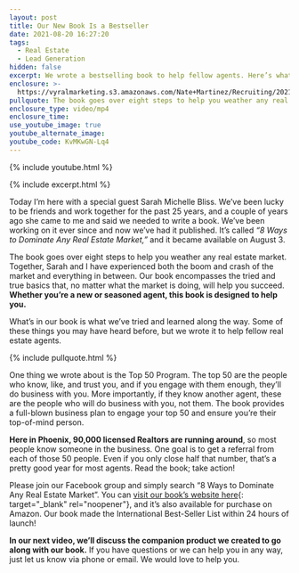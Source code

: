 ```yaml
---
layout: post
title: Our New Book Is a Bestseller
date: 2021-08-20 16:27:20
tags:
  - Real Estate
  - Lead Generation
hidden: false
excerpt: We wrote a bestselling book to help fellow agents. Here’s what to know.
enclosure: >-
  https://vyralmarketing.s3.amazonaws.com/Nate+Martinez/Recruiting/2021/Our+New+Book+Is+a+Bestseller.mp4
pullquote: The book goes over eight steps to help you weather any real estate market.
enclosure_type: video/mp4
enclosure_time:
use_youtube_image: true
youtube_alternate_image:
youtube_code: KvMKwGN-Lq4
---
```

{% include youtube.html %}

{% include excerpt.html %}

Today I’m here with a special guest Sarah Michelle Bliss. We’ve been lucky to be friends and work together for the past 25 years, and a couple of years ago she came to me and said we needed to write a book. We’ve been working on it ever since and now we’ve had it published. It’s called *“8 Ways to Dominate Any Real Estate Market,”* and it became available on August 3.

The book goes over eight steps to help you weather any real estate market. Together, Sarah and I have experienced both the boom and crash of the market and everything in between. Our book encompasses the tried and true basics that, no matter what the market is doing, will help you succeed. **Whether you’re a new or seasoned agent, this book is designed to help you.&nbsp;**

What’s in our book is what we’ve tried and learned along the way. Some of these things you may have heard before, but we wrote it to help fellow real estate agents.

{% include pullquote.html %}

One thing we wrote about is the Top 50 Program. The top 50 are the people who know, like, and trust you, and if you engage with them enough, they’ll do business with you. More importantly, if they know another agent, these are the people who will do business with you, not them. The book provides a full-blown business plan to engage your top 50 and ensure you’re their top-of-mind person.&nbsp;

**Here in Phoenix, 90,000 licensed Realtors are running around**, so most people know someone in the business. One goal is to get a referral from each of those 50 people. Even if you only close half that number, that’s a pretty good year for most agents. Read the book; take action\!&nbsp;

Please join our Facebook group and simply search “8 Ways to Dominate Any Real Estate Market”. You can [visit our book’s website here](https://eightwaystodominateanyrealestatemarket.com/){: target="_blank" rel="noopener"}, and it’s also available for purchase on Amazon. Our book made the International Best-Seller List within 24 hours of launch\!&nbsp;

**In our next video, we’ll discuss the companion product we created to go along with our book.** If you have questions or we can help you in any way, just let us know via phone or email. We would love to help you.

&nbsp;
